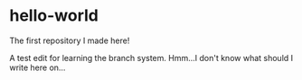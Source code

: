 # hello-world
The first repository I made here!

A test edit for learning the branch system.
Hmm...I don't know what should I write here on...
